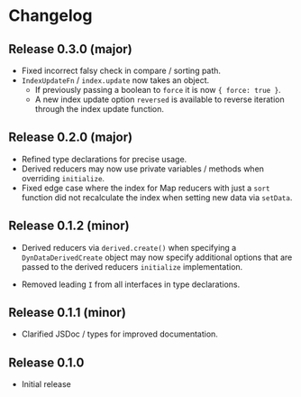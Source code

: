 # Changelog
## Release 0.3.0 (major)
- Fixed incorrect falsy check in compare / sorting path.
- `IndexUpdateFn` / `index.update` now takes an object.
  - If previously passing a boolean to `force` it is now `{ force: true }`.
  - A new index update option `reversed` is available to reverse iteration through the index update function.

## Release 0.2.0 (major)
- Refined type declarations for precise usage.
- Derived reducers may now use private variables / methods when overriding `initialize`.
- Fixed edge case where the index for Map reducers with just a `sort` function did not recalculate the index when
  setting new data via `setData`.

## Release 0.1.2 (minor)
- Derived reducers via `derived.create()` when specifying a `DynDataDerivedCreate` object may now specify additional
options that are passed to the derived reducers `initialize` implementation.

- Removed leading `I` from all interfaces in type declarations.

## Release 0.1.1 (minor)
- Clarified JSDoc / types for improved documentation.

## Release 0.1.0
- Initial release

